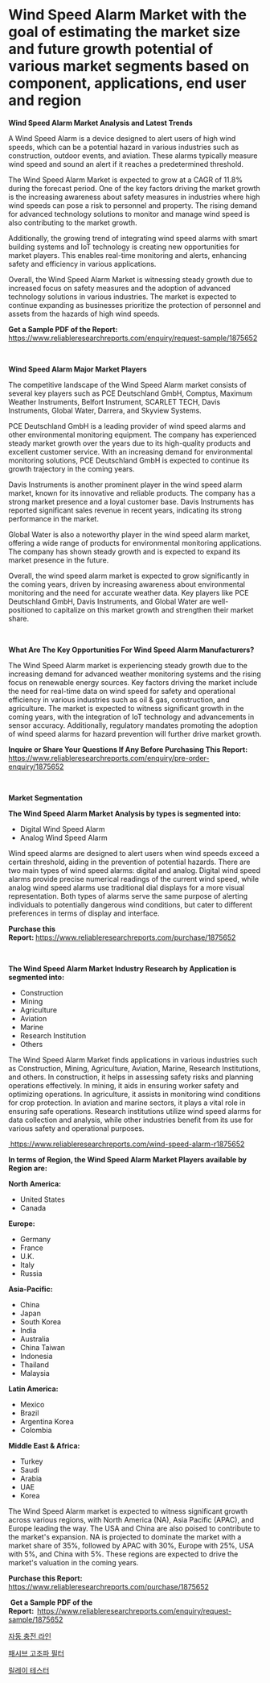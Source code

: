 <p><h1>Wind Speed Alarm Market with the goal of estimating the market size and future growth potential of various market segments based on component, applications, end user and region</h1></p><p><strong>Wind Speed Alarm Market Analysis and Latest Trends</strong></p>
<p><p>A Wind Speed Alarm is a device designed to alert users of high wind speeds, which can be a potential hazard in various industries such as construction, outdoor events, and aviation. These alarms typically measure wind speed and sound an alert if it reaches a predetermined threshold.</p><p>The Wind Speed Alarm Market is expected to grow at a CAGR of 11.8% during the forecast period. One of the key factors driving the market growth is the increasing awareness about safety measures in industries where high wind speeds can pose a risk to personnel and property. The rising demand for advanced technology solutions to monitor and manage wind speed is also contributing to the market growth.</p><p>Additionally, the growing trend of integrating wind speed alarms with smart building systems and IoT technology is creating new opportunities for market players. This enables real-time monitoring and alerts, enhancing safety and efficiency in various applications.</p><p>Overall, the Wind Speed Alarm Market is witnessing steady growth due to increased focus on safety measures and the adoption of advanced technology solutions in various industries. The market is expected to continue expanding as businesses prioritize the protection of personnel and assets from the hazards of high wind speeds.</p></p>
<p><strong>Get a Sample PDF of the Report:&nbsp;</strong> <a href="https://www.reliableresearchreports.com/enquiry/request-sample/1875652">https://www.reliableresearchreports.com/enquiry/request-sample/1875652</a></p>
<p>&nbsp;</p>
<p><strong>Wind Speed Alarm Major Market Players</strong></p>
<p><p>The competitive landscape of the Wind Speed Alarm market consists of several key players such as PCE Deutschland GmbH, Comptus, Maximum Weather Instruments, Belfort Instrument, SCARLET TECH, Davis Instruments, Global Water, Darrera, and Skyview Systems. </p><p>PCE Deutschland GmbH is a leading provider of wind speed alarms and other environmental monitoring equipment. The company has experienced steady market growth over the years due to its high-quality products and excellent customer service. With an increasing demand for environmental monitoring solutions, PCE Deutschland GmbH is expected to continue its growth trajectory in the coming years.</p><p>Davis Instruments is another prominent player in the wind speed alarm market, known for its innovative and reliable products. The company has a strong market presence and a loyal customer base. Davis Instruments has reported significant sales revenue in recent years, indicating its strong performance in the market.</p><p>Global Water is also a noteworthy player in the wind speed alarm market, offering a wide range of products for environmental monitoring applications. The company has shown steady growth and is expected to expand its market presence in the future.</p><p>Overall, the wind speed alarm market is expected to grow significantly in the coming years, driven by increasing awareness about environmental monitoring and the need for accurate weather data. Key players like PCE Deutschland GmbH, Davis Instruments, and Global Water are well-positioned to capitalize on this market growth and strengthen their market share.</p></p>
<p>&nbsp;</p>
<p><strong>What Are The Key Opportunities For Wind Speed Alarm Manufacturers?</strong></p>
<p><p>The Wind Speed Alarm market is experiencing steady growth due to the increasing demand for advanced weather monitoring systems and the rising focus on renewable energy sources. Key factors driving the market include the need for real-time data on wind speed for safety and operational efficiency in various industries such as oil & gas, construction, and agriculture. The market is expected to witness significant growth in the coming years, with the integration of IoT technology and advancements in sensor accuracy. Additionally, regulatory mandates promoting the adoption of wind speed alarms for hazard prevention will further drive market growth.</p></p>
<p><strong>Inquire or Share Your Questions If Any Before Purchasing This Report:</strong> <a href="https://www.reliableresearchreports.com/enquiry/pre-order-enquiry/1875652">https://www.reliableresearchreports.com/enquiry/pre-order-enquiry/1875652</a></p>
<p>&nbsp;</p>
<p><strong>Market Segmentation</strong></p>
<p><strong>The Wind Speed Alarm Market Analysis by types is segmented into:</strong></p>
<p><ul><li>Digital Wind Speed Alarm</li><li>Analog Wind Speed Alarm</li></ul></p>
<p><p>Wind speed alarms are designed to alert users when wind speeds exceed a certain threshold, aiding in the prevention of potential hazards. There are two main types of wind speed alarms: digital and analog. Digital wind speed alarms provide precise numerical readings of the current wind speed, while analog wind speed alarms use traditional dial displays for a more visual representation. Both types of alarms serve the same purpose of alerting individuals to potentially dangerous wind conditions, but cater to different preferences in terms of display and interface.</p></p>
<p><strong>Purchase this Report:&nbsp;</strong><a href="https://www.reliableresearchreports.com/purchase/1875652">https://www.reliableresearchreports.com/purchase/1875652</a></p>
<p>&nbsp;</p>
<p><strong>The Wind Speed Alarm Market Industry Research by Application is segmented into:</strong></p>
<p><ul><li>Construction</li><li>Mining</li><li>Agriculture</li><li>Aviation</li><li>Marine</li><li>Research Institution</li><li>Others</li></ul></p>
<p><p>The Wind Speed Alarm Market finds applications in various industries such as Construction, Mining, Agriculture, Aviation, Marine, Research Institutions, and others. In construction, it helps in assessing safety risks and planning operations effectively. In mining, it aids in ensuring worker safety and optimizing operations. In agriculture, it assists in monitoring wind conditions for crop protection. In aviation and marine sectors, it plays a vital role in ensuring safe operations. Research institutions utilize wind speed alarms for data collection and analysis, while other industries benefit from its use for various safety and operational purposes.</p></p>
<p><a href="https://www.reliableresearchreports.com/wind-speed-alarm-r1875652">&nbsp;https://www.reliableresearchreports.com/wind-speed-alarm-r1875652</a></p>
<p><strong>In terms of Region, the Wind Speed Alarm Market Players available by Region are:</strong></p>
<p>
    <p> <strong> North America: </strong>
        <ul>
            <li>United States</li>
            <li>Canada</li>
        </ul>
        </p> 
    <p> <strong> Europe: </strong>
        <ul>
            <li>Germany</li>
            <li>France</li>
            <li>U.K.</li>
            <li>Italy</li>
            <li>Russia</li>
        </ul>
        </p> 
    <p> <strong> Asia-Pacific: </strong>
        <ul>
            <li>China</li>
            <li>Japan</li>
            <li>South Korea</li>
            <li>India</li>
            <li>Australia</li>
            <li>China Taiwan</li>
            <li>Indonesia</li>
            <li>Thailand</li>
            <li>Malaysia</li>
        </ul>
        </p> 
    <p> <strong> Latin America: </strong>
        <ul>
            <li>Mexico</li>
            <li>Brazil</li>
            <li>Argentina Korea</li>
            <li>Colombia</li>
        </ul>
        </p> 
    <p> <strong> Middle East & Africa: </strong>
        <ul>
            <li>Turkey</li>
            <li>Saudi</li>
            <li>Arabia</li>
            <li>UAE</li>
            <li>Korea</li>
        </ul>
    </p>
    </p>
<p><p>The Wind Speed Alarm market is expected to witness significant growth across various regions, with North America (NA), Asia Pacific (APAC), and Europe leading the way. The USA and China are also poised to contribute to the market's expansion. NA is projected to dominate the market with a market share of 35%, followed by APAC with 30%, Europe with 25%, USA with 5%, and China with 5%. These regions are expected to drive the market's valuation in the coming years.</p></p>
<p><strong>Purchase this Report: </strong><a href="https://www.reliableresearchreports.com/purchase/1875652">https://www.reliableresearchreports.com/purchase/1875652</a></p>
<p>&nbsp;<strong>Get a Sample PDF of the Report:&nbsp;&nbsp;</strong><a href="https://www.reliableresearchreports.com/enquiry/request-sample/1875652">https://www.reliableresearchreports.com/enquiry/request-sample/1875652</a></p>
<p><strong></strong></p>
<p><p><a href="https://medium.com/@joanacasper2001/%EC%9E%90%EB%8F%99-%EC%B6%A9%EC%A7%84-%EB%9D%BC%EC%9D%B8-%EC%8B%9C%EC%9E%A5-%EC%8B%9C%EC%9E%A5-%EC%A0%90%EC%9C%A0%EC%9C%A8-%EC%8B%9C%EC%9E%A5-%EB%8F%99%ED%96%A5-%EB%B0%8F-%EB%AF%B8%EB%9E%98-%EC%84%B1%EC%9E%A5-%ED%83%90%EC%83%89-bfb4ad57e4e8">자동 충전 라인</a></p><p><a href="https://github.com/jntpkh496620/Market-Research-Report-List-1/blob/main/372105629926.md">패시브 고조파 필터</a></p><p><a href="https://medium.com/@londonacobson5656/%EB%A6%B4%EB%A0%88%EC%9D%B4-%ED%85%8C%EC%8A%A4%ED%84%B0-%EC%8B%9C%EC%9E%A5-%EC%A1%B0%EC%82%AC-%EB%B3%B4%EA%B3%A0%EC%84%9C-%EC%97%AD%EC%82%AC-%EB%B0%8F-2024%EB%85%84%EB%B6%80%ED%84%B0-2031%EB%85%84%EA%B9%8C%EC%A7%80%EC%9D%98-%EC%98%88%EC%B8%A1-d09d040e7194">릴레이 테스터</a></p></p>